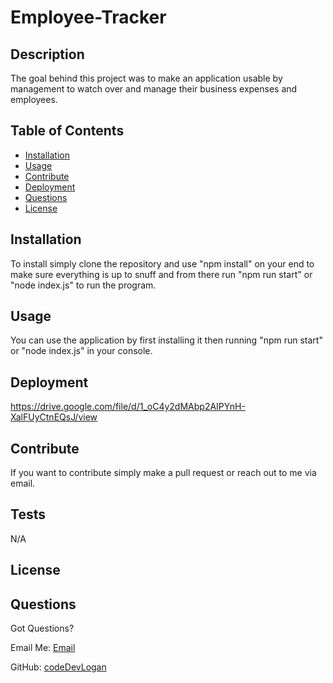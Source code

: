 # Employee-Tracker


## Description

The goal behind this project was to make an application usable by management to watch over and manage their business expenses and employees.

## Table of Contents

- [Installation](#installation)
- [Usage](#usage)
- [Contribute](#contribute)
- [Deployment](#deployment)
- [Questions](#questions)
- [License](#license)

## Installation

To install simply clone the repository and use "npm install" on your end to make sure everything is up to snuff and from there run "npm run start" or "node index.js" to run the program.

## Usage

You can use the application by first installing it then running "npm run start" or "node index.js" in your console.

## Deployment

https://drive.google.com/file/d/1_oC4y2dMAbp2AIPYnH-XalFUyCtnEQsJ/view

## Contribute

If you want to contribute simply make a pull request or reach out to me via email.

## Tests

N/A

## License



## Questions

Got Questions?

Email Me: [Email](mailto:logandevscode@gmail.com)

GitHub: [codeDevLogan](https://github.com/codeDevLogan)
